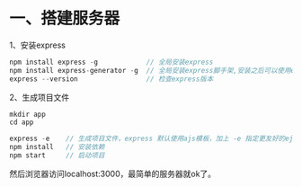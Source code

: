 # 一、搭建服务器

1、安装express

```js
npm install express -g            // 全局安装express
npm install express-generator -g  // 全局安装express脚手架,安装之后可以使用express命令
express --version                 // 检查express版本
```

2、生成项目文件

```js
mkdir app
cd app

express -e    // 生成项目文件，express 默认使用ajs模板，加上 -e 指定更友好的ejs模板
npm install   // 安装依赖
npm start     // 启动项目
```
然后浏览器访问localhost:3000，最简单的服务器就ok了。
